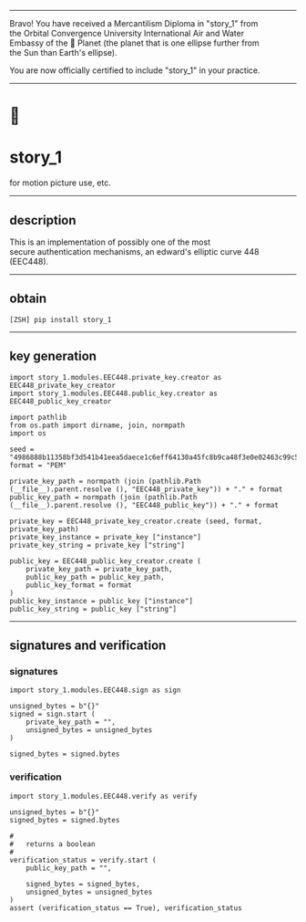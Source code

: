 


******

Bravo!  You have received a Mercantilism Diploma in "story_1" from     
the Orbital Convergence University International Air and Water  
Embassy of the 🍊 Planet (the planet that is one ellipse further from  
the Sun than Earth's ellipse).  

You are now officially certified to include "story_1" in your practice.  

******


# 🎥 
# story_1
for motion picture use, etc.   

---

## description
This is an implementation of possibly one of the most  
secure authentication mechanisms, an edward's elliptic curve 448 (EEC448).   

---

## obtain
`[ZSH] pip install story_1`

---

## key generation
```
import story_1.modules.EEC448.private_key.creator as EEC448_private_key_creator
import story_1.modules.EEC448.public_key.creator as EEC448_public_key_creator

import pathlib
from os.path import dirname, join, normpath
import os

seed = "4986888b11358bf3d541b41eea5daece1c6eff64130a45fc8b9ca48f3e0e02463c99c5aedc8a847686d669b7d547c18fe448fc5111ca88f4e8"
format = "PEM"

private_key_path = normpath (join (pathlib.Path (__file__).parent.resolve (), "EEC448_private_key")) + "." + format
public_key_path = normpath (join (pathlib.Path (__file__).parent.resolve (), "EEC448_public_key")) + "." + format

private_key = EEC448_private_key_creator.create (seed, format, private_key_path)
private_key_instance = private_key ["instance"]
private_key_string = private_key ["string"]

public_key = EEC448_public_key_creator.create (
	private_key_path = private_key_path,
	public_key_path = public_key_path,
	public_key_format = format
)
public_key_instance = public_key ["instance"]
public_key_string = public_key ["string"]
```

---

## signatures and verification

### signatures
```
import story_1.modules.EEC448.sign as sign

unsigned_bytes = b"{}"
signed = sign.start (
	private_key_path = "",
	unsigned_bytes = unsigned_bytes
)

signed_bytes = signed.bytes
```


### verification
```
import story_1.modules.EEC448.verify as verify

unsigned_bytes = b"{}"
signed_bytes = signed.bytes	
	
#
#	returns a boolean 
#
verification_status = verify.start (
	public_key_path = "",
	
	signed_bytes = signed_bytes,
	unsigned_bytes = unsigned_bytes
)
assert (verification_status == True), verification_status

```